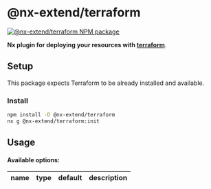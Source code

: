 # @nx-extend/terraform

<a href="https://www.npmjs.com/package/@nx-extend/terraform" rel="nofollow">
  <img src="https://badgen.net/npm/v/@nx-extend/terraform" alt="@nx-extend/terraform NPM package">
</a>

**Nx plugin for deploying your resources with [terraform](https://www.terraform.io/)**.

## Setup

This package expects Terraform to be already installed and available.

### Install

```sh
npm install -D @nx-extend/terraform
nx g @nx-extend/terraform:init
```

## Usage

#### Available options:

| name | type | default | description |
|------|------|---------|-------------|
